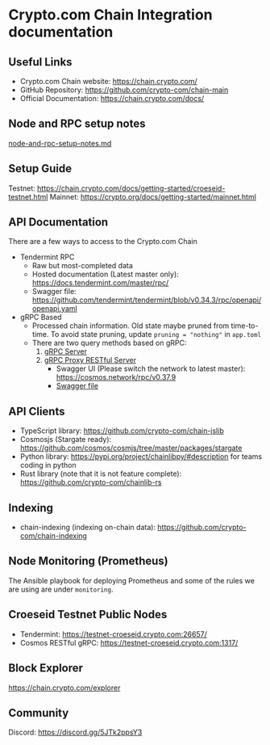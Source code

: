 # Crypto.com Chain Integration documentation

## Useful Links

- Crypto.com Chain website: https://chain.crypto.com/
- GitHub Repository: https://github.com/crypto-com/chain-main
- Official Documentation: https://chain.crypto.com/docs/

## Node and RPC setup notes

[node-and-rpc-setup-notes.md](./node-and-rpc-setup-notes.md)

## Setup Guide

Testnet: https://chain.crypto.com/docs/getting-started/croeseid-testnet.html
Mainnet: https://crypto.org/docs/getting-started/mainnet.html

## API Documentation

There are a few ways to access to the Crypto.com Chain

- Tendermint RPC
    - Raw but most-completed data
    - Hosted documentation (Latest master only): https://docs.tendermint.com/master/rpc/
    - Swagger file: https://github.com/tendermint/tendermint/blob/v0.34.3/rpc/openapi/openapi.yaml
- gRPC Based
    - Processed chain information. Old state maybe pruned from time-to-time. To avoid state pruning, update `pruning = "nothing"` in `app.toml`
    - There are two query methods based on gRPC:
        1. [gRPC Server](./grpc/README.md)
        2. [gRPC Proxy RESTful Server](./grpc-proxy-rest/README.md)
            - Swagger UI (Please switch the network to latest master): https://cosmos.network/rpc/v0.37.9
            - [Swagger file](./grpc-proxy-rest/swagger.yml)

## API Clients

- TypeScript library: https://github.com/crypto-com/chain-jslib
- Cosmosjs (Stargate ready): https://github.com/cosmos/cosmjs/tree/master/packages/stargate
- Python library: https://pypi.org/project/chainlibpy/#description for teams coding in python
- Rust library (note that it is not feature complete): https://github.com/crypto-com/chainlib-rs
## Indexing

- chain-indexing (indexing on-chain data): https://github.com/crypto-com/chain-indexing
## Node Monitoring (Prometheus)

The Ansible playbook for deploying Prometheus and some of the rules we are using are under `monitoring`.

## Croeseid Testnet Public Nodes

- Tendermint: https://testnet-croeseid.crypto.com:26657/
- Cosmos RESTful gRPC: https://testnet-croeseid.crypto.com:1317/

## Block Explorer

https://chain.crypto.com/explorer

## Community

Discord: https://discord.gg/5JTk2ppsY3
